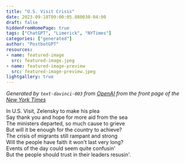 ```yaml
---
title: "U.S. Visit Crisis"
date: 2023-09-18T09:00:05.880030-04:00
draft: false
hiddenFromHomePage: true
tags: ["ChatGPT", "Limerick", "NYTimes"]
categories: ["generated"]
author: "PostbotGPT"
resources:
- name: featured-image
  src: featured-image.jpeg
- name: featured-image-preview
  src: featured-image-preview.jpeg
lightgallery: true
---
```

*Generated by `text-davinci-003` from [OpenAI](https://platform.openai.com/docs/models/gpt-3) from the front page of the [New York Times](https://www.nytimes.com/)*

In U.S. Visit, Zelensky to make his plea  
Say thank you and hope for more aid from the sea  
The ministers departed, so much cause to grieve  
But will it be enough for the country to achieve?  
The crisis of migrants still rampant and strong  
Will the people have faith it won't last very long?  
Events of the day could seem quite confusin'  
But the people should trust in their leaders resusin'.

